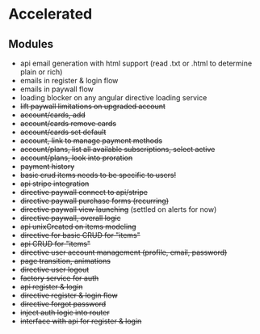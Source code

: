 
# Accelerated

## Modules
- api email generation with html support (read .txt or .html to determine plain or rich)
- emails in register & login flow
- emails in paywall flow
- loading blocker on any angular directive loading service
- ~~lift paywall limitations on upgraded account~~
- ~~account/cards, add~~
- ~~account/cards remove cards~~
- ~~account/cards set default~~
- ~~account, link to manage payment methods~~
- ~~account/plans, list all available subscriptions, select active~~
- ~~account/plans, look into proration~~
- ~~payment history~~
- ~~basic crud items needs to be specific to users!~~
- ~~api stripe integration~~
- ~~directive paywall connect to api/stripe~~
- ~~directive paywall purchase forms (recurring)~~
- ~~directive paywall view launching~~ (settled on alerts for now)
- ~~directive paywall, overall logic~~
- ~~api unixCreated on items modeling~~
- ~~directive for basic CRUD for "items"~~
- ~~api CRUD for "items"~~
- ~~directive user account management (profile, email, password)~~
- ~~page transition, animations~~
- ~~directive user logout~~
- ~~factory service for auth~~
- ~~api register & login~~
- ~~directive register & login flow~~
- ~~directive forgot password~~
- ~~inject auth logic into router~~
- ~~interface with api for register & login~~
